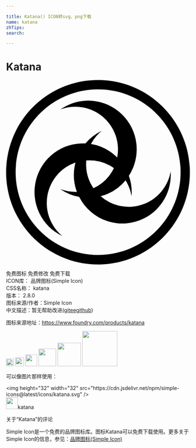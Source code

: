 ```yaml
---

title: Katana() ICON转svg、png下载
name: katana
zhTips: 
search: 

---
```


# Katana  <small style="font-size: 60%;font-weight: 100"></small>

<div id="svg" class="svg-wrap">
<svg role="img" viewBox="0 0 24 24" xmlns="http://www.w3.org/2000/svg"><title>Katana icon</title><path d="M12 0C5.373 0 0 5.373 0 12s5.373 12 12 12 12-5.373 12-12S18.627 0 12 0zm.016 22.762H12c-5.95-.009-10.765-4.84-10.756-10.789.009-5.95 4.839-10.766 10.789-10.757 5.943.009 10.756 4.829 10.756 10.773 0 5.95-4.823 10.773-10.773 10.773zm9.475-10.857a5.562 5.562 0 0 1-9.142 3.214 6.331 6.331 0 0 0 3.251-2.062l.104.169c.339.584.568 1.226.676 1.893a6.281 6.281 0 0 0-.349-2.656 6.328 6.328 0 0 0-8.94-8.63 5.563 5.563 0 0 1 7.418 6.256 6.334 6.334 0 0 0-3.425-1.762l.093-.175a5.53 5.53 0 0 1 1.304-1.533 6.31 6.31 0 0 0-2.122 1.636 6.327 6.327 0 0 0-3.016 12.044 5.564 5.564 0 0 1 1.713-9.562 6.33 6.33 0 0 0 .185 3.818h-.186a5.535 5.535 0 0 1-1.98-.36 6.295 6.295 0 0 0 2.471 1.025 6.328 6.328 0 0 0 8.513 2.758 6.319 6.319 0 0 0 3.432-6.073zm-11.018-1.443a5.582 5.582 0 0 1 3.6.998 5.584 5.584 0 0 1-2.667 2.618 5.57 5.57 0 0 1-.933-3.616z"/></svg>
</div>
<detail full-name='katana'></detail>

<div class="detail-page">
<p>
<span><span class="badge-success badge">免费图标</span> <span class="badge-success badge">免费修改</span>  <span class="badge-success badge">免费下载</span> </span>
<br/>
<span>
ICON库：
<span class="badge-secondary badge">品牌图标(Simple Icon)</span> 
</span>
<br/>
<span>
CSS名称：
<span class="badge-secondary badge">katana</span> 
</span>

<br/>
<span>
版本：
<span class="badge-secondary badge">2.8.0</span> 
</span>
<br/>
<span>图标来源/作者：<span class="badge-light badge">Simple Icon</span></span> 
<br/>
<span class="zh-detail">中文描述：暂无<span class="help-link"><span>帮助改进</span>(<a href="https://gitee.com/liuwave/icon-helper/edit/master/json/brands/katana.json" target="_blank" rel="noopener noreferrer">gitee</a><a href="https://github.com/liuwave/icon-helper/edit/master/json/brands/katana.json" target="_blank" rel="noopener noreferrer">github</a></span>)</span><br/>
</p>
</div><div class="description description alert alert-light"><p>图标来源地址：<a href="https://www.foundry.com/products/katana" target="_blank" rel="noopener noreferrer">https://www.foundry.com/products/katana</a></p></div>
<div class="alert alert-dark">
<img height="21" width="21" src="https://cdn.jsdelivr.net/npm/simple-icons@latest/icons/katana.svg" />
<img height="24" width="24" src="https://cdn.jsdelivr.net/npm/simple-icons@latest/icons/katana.svg" />
<img height="32" width="32" src="https://cdn.jsdelivr.net/npm/simple-icons@latest/icons/katana.svg" />
<img height="48" width="48" src="https://cdn.jsdelivr.net/npm/simple-icons@latest/icons/katana.svg" />
<img height="64" width="64" src="https://cdn.jsdelivr.net/npm/simple-icons@latest/icons/katana.svg" />
<img height="96" width="96" src="https://cdn.jsdelivr.net/npm/simple-icons@latest/icons/katana.svg" />

</div>
<div>
  <p>可以像图片那样使用：    
  </p>
  <div class="alert alert-primary" style="font-size: 14px">
    &lt;img height="32" width="32" src="https://cdn.jsdelivr.net/npm/simple-icons@latest/icons/katana.svg" /&gt;
    <copy-btn content='<img height="32" width="32" src="https://cdn.jsdelivr.net/npm/simple-icons@latest/icons/katana.svg" />'></copy-btn>
  </div>
  <div class="alert alert-secondary">
    <img height="32" width="32" src="https://cdn.jsdelivr.net/npm/simple-icons@latest/icons/katana.svg" />katana
    <copy-btn content="katana" btn-title="复制图标名称"></copy-btn>
  </div>
</div>

<Vssue title="关于“Katana”的评论" >关于“Katana”的评论</Vssue>


<div><p>Simple Icon是一个免费的品牌图标库。图标Katana可以免费下载使用。更多关于  Simple Icon的信息，参见：<a target="_blank" href="https://iconhelper.cn/brands.html">品牌图标(Simple Icon)</a>
</p></div>
